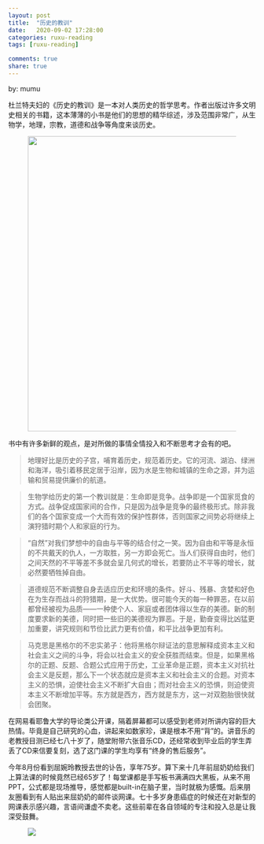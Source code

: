 ```yaml
---
layout: post
title:  "历史的教训"
date:   2020-09-02 17:28:00
categories: ruxu-reading
tags: [ruxu-reading]

comments: true
share: true
---
```

by: mumu

杜兰特夫妇的《历史的教训》是一本对人类历史的哲学思考。作者出版过许多文明史相关的书籍，这本薄薄的小书是他们的思想的精华综述，涉及范围非常广，从生物学，地理，宗教，道德和战争等角度来谈历史。

<figure>
<a href="{{ site.url }}/images/dior.jpg"><img src="{{ site.url }}/images/lishidejiaoxun-3.jpg" height="600"></a>
</figure>

书中有许多新鲜的观点，是对所做的事情全情投入和不断思考才会有的吧。

> 地理好比是历史的子宫，哺育着历史，规范着历史。它的河流、湖泊、绿洲和海洋，吸引着移民定居于沿岸，因为水是生物和城镇的生命之源，并为运输和贸易提供廉价的航道。

> 生物学给历史的第一个教训就是：生命即是竞争。战争即是一个国家觅食的方式。战争促成国家间的合作，只是因为战争是竞争的最终极形式。除非我们的各个国家变成一个大而有效的保护性群体，否则国家之间势必将继续上演狩猎时期个人和家庭的行为。

> “自然”对我们梦想中的自由与平等的结合付之一笑。因为自由和平等是永恒的不共戴天的仇人，一方取胜，另一方即会死亡。当人们获得自由时，他们之间天然的不平等差不多就会呈几何式的增长，若要防止不平等的增长，就必然要牺牲掉自由。

> 道德规范不断调整自身去适应历史和环境的条件。好斗、残暴、贪婪和好色在为生存而战斗的狩猎期，是一大优势。很可能今天的每一种罪恶，在以前都曾经被视为品质——一种使个人、家庭或者团体得以生存的美德。新的制度要求新的美德，同时把一些旧的美德视为罪恶。于是，勤奋变得比凶猛更加重要，讲究规则和节俭比武力更有价值，和平比战争更加有利。

> 马克思是黑格尔的不忠实弟子：他将黑格尔辩证法的意思解释成资本主义和社会主义之间的斗争，将会以社会主义的安全获胜而结束。但是，如果黑格尔的正题、反题、合题公式应用于历史，工业革命是正题，资本主义对抗社会主义是反题，那么下一个状态就应是资本主义和社会主义的合题。对资本主义的恐惧，迫使社会主义不断扩大自由；而对社会主义的恐惧，则迫使资本主义不断增加平等。东方就是西方，西方就是东方，这一对双胞胎很快就会团聚。

在网易看耶鲁大学的导论类公开课，隔着屏幕都可以感受到老师对所讲内容的巨大热情。毕竟是自己研究的心血，讲起来如数家珍，课是根本不用“背”的。讲音乐的老教授目测已经七八十岁了，随堂附带六张音乐CD，还经常收到毕业后的学生弄丢了CD来信要复刻，选了这门课的学生均享有“终身的售后服务”。

今年8月份看到屈婉玲教授去世的讣告，享年75岁。算下来十几年前屈奶奶给我们上算法课的时候竟然已经65岁了！每堂课都是手写板书满满四大黑板，从来不用PPT，公式都是现场推导，感觉都是built-in在脑子里，当时就极为感慨。后来朋友圈看到有人贴出来屈奶奶的邮件谈网课。七十多岁身患癌症的时候还在对新型的网课表示感兴趣，言语间谦虚不卖老。这些前辈在各自领域的专注和投入总是让我深受鼓舞。


<figure>
<a href="{{ site.url }}/images/dior.jpg"><img src="{{ site.url }}/images/qwl.jpg"></a>
</figure>